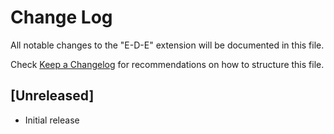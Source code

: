 # Change Log

All notable changes to the "E-D-E" extension will be documented in this file.

Check [Keep a Changelog](http://keepachangelog.com/) for recommendations on how to structure this file.

## [Unreleased]

- Initial release